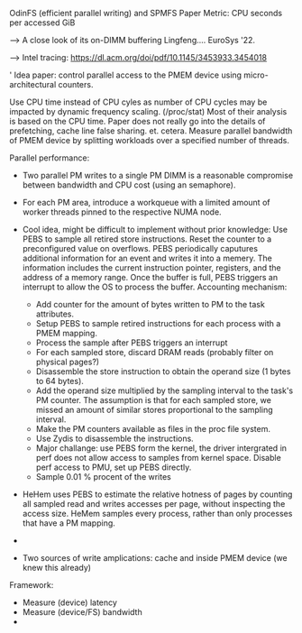 OdinFS (efficient parallel writing) and SPMFS
Paper Metric: CPU seconds per accessed GiB

--> A close look of its on-DIMM buffering Lingfeng.... EuroSys '22.

--> Intel tracing: https://dl.acm.org/doi/pdf/10.1145/3453933.3454018


'
Idea paper: control parallel access to the PMEM device using micro-architectural counters.


Use CPU time instead of CPU cyles as number of CPU cycles may be impacted by dynamic frequency scaling. (/proc/stat)
Most of their analysis is based on the CPU time. Paper does not really go into the details of prefetching, cache line false sharing. et. cetera.
Measure parallel bandwidth of PMEM device by splitting workloads over a specified number of threads.

Parallel performance:
- Two parallel PM writes to a single PM DIMM is a reasonable compromise between bandwidth and CPU cost (using an semaphore).
- For each PM area, introduce a workqueue with a limited amount of worker threads pinned to the respective NUMA node.
- Cool idea, might be difficult to implement without prior knowledge: Use PEBS to sample all retired store instructions. Reset the counter to a preconfigured value on overflows. PEBS periodically caputures additional information for an event and writes it into a memery. The information includes the current instruction pointer, registers, and the address of a memory range. Once the buffer is full, PEBS triggers an interrupt to allow the OS to process the buffer.
	Accounting mechanism:
	- Add counter for the amount of bytes written to PM to the task attributes.
	- Setup PEBS to sample retired instructions for each process with a PMEM mapping.
	- Process the sample after PEBS triggers an interrupt
	- For each sampled store, discard DRAM reads (probably filter on physical pages?)
	- Disassemble the store instruction to obtain the operand size (1 bytes to 64 bytes).
	- Add the operand size multiplied by the sampling interval to the task's PM counter. The assumption is that for each sampled store, we missed an amount of similar stores proportional to the 		sampling interval.
	- Make the PM counters available as files in the proc file system.
	- Use Zydis to disassemble the instructions.
	- Major challange: use PEBS form the kernel, the driver intergrated in perf does not allow access to samples from kernel space. Disable perf access to PMU, set up PEBS directly.
	- Sample 0.01 % procent of the writes
	
- HeHem uses PEBS to estimate the relative hotness of pages by counting all sampled read and writes accesses per page, without inspecting the access size. HeMem samples every process,  rather than only processes that have a PM mapping.
-


- Two sources of write amplications: cache and inside PMEM device (we knew this already)

	
Framework:
- Measure (device) latency
- Measure (device/FS) bandwidth
- 
